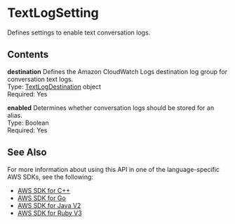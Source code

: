 # TextLogSetting<a name="API_TextLogSetting"></a>

Defines settings to enable text conversation logs\.

## Contents<a name="API_TextLogSetting_Contents"></a>

 **destination**   <a name="lexv2-Type-TextLogSetting-destination"></a>
Defines the Amazon CloudWatch Logs destination log group for conversation text logs\.  
Type: [TextLogDestination](API_TextLogDestination.md) object  
Required: Yes

 **enabled**   <a name="lexv2-Type-TextLogSetting-enabled"></a>
Determines whether conversation logs should be stored for an alias\.  
Type: Boolean  
Required: Yes

## See Also<a name="API_TextLogSetting_SeeAlso"></a>

For more information about using this API in one of the language\-specific AWS SDKs, see the following:
+  [ AWS SDK for C\+\+](https://docs.aws.amazon.com/goto/SdkForCpp/models.lex.v2-2020-08-07/TextLogSetting) 
+  [ AWS SDK for Go](https://docs.aws.amazon.com/goto/SdkForGoV1/models.lex.v2-2020-08-07/TextLogSetting) 
+  [ AWS SDK for Java V2](https://docs.aws.amazon.com/goto/SdkForJavaV2/models.lex.v2-2020-08-07/TextLogSetting) 
+  [ AWS SDK for Ruby V3](https://docs.aws.amazon.com/goto/SdkForRubyV3/models.lex.v2-2020-08-07/TextLogSetting) 
